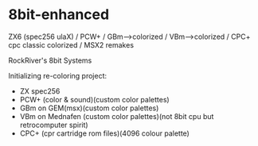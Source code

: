 # 8bit-enhanced
ZX6 (spec256 ulaX) / PCW+ / GBm-->colorized / 
VBm-->colorized / CPC+ cpc classic colorized / 
MSX2 remakes

RockRiver's 8bit Systems

Initializing re-coloring project:
* ZX spec256 
* PCW+ (color & sound)(custom color palettes)
* GBm on GEM(msx)(custom color palettes)
* VBm on Mednafen (custom color palettes)(not 8bit cpu but retrocomputer spirit)
* CPC+ (cpr cartridge rom files)(4096 colour palette)

